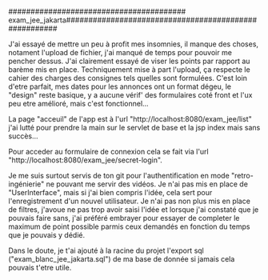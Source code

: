 ######################################## exam_jee_jakarta######################################################

J'ai essayé de mettre un peu à profit mes insomnies, il manque des choses, notament l'upload de fichier, j'ai manqué
de temps pour pouvoir me pencher dessus.
J'ai clairement essayé de viser les points par rapport au barème mis en place. Techniquement mise à part l'upload,
ça respecte le cahier des charges des consignes tels quelles sont formulées.
C'est loin d'etre parfait, mes dates pour les annonces ont un format dégeu, le "design" reste basique, y a aucune vérif'
des formulaires coté front et l'ux peu etre amélioré, mais c'est fonctionnel...

La page "acceuil" de l'app est à l'url "http://localhost:8080/exam_jee/list" j'ai lutté pour prendre la main sur le servlet
de base et la jsp index mais sans succès... 

Pour acceder au formulaire de connexion cela se fait via l'url "http://localhost:8080/exam_jee/secret-login".


Je me suis surtout servis de ton git pour l'authentification en mode "retro-ingénierie" ne pouvant me servir des vidéos.
Je n'ai pas mis en place de "UserInterface", mais si j'ai bien compris l'idée, cela sert pour l'enregistrement d'un nouvel
utilisateur. Je n'ai pas non plus mis en place de filtres, j'avoue ne pas trop avoir saisi l'idée et lorsque j'ai constaté
que je pouvais faire sans, j'ai préféré embrayer pour essayer de completer le maximum de point possible parmis ceux demandés
en fonction du temps que je pouvais y dédié.



Dans le doute, je t'ai ajouté à la racine du projet l'export sql ("exam_blanc_jee_jakarta.sql") de ma base de donnée si jamais
cela pouvais t'etre utile.

